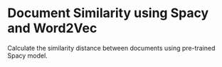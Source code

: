 # Document Similarity using Spacy and Word2Vec

Calculate the similarity distance between documents using pre-trained Spacy model.
